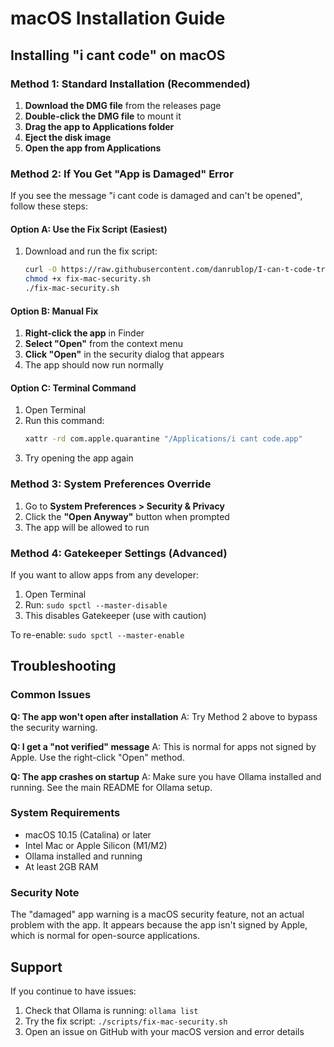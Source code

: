# macOS Installation Guide

## Installing "i cant code" on macOS

### Method 1: Standard Installation (Recommended)

1. **Download the DMG file** from the releases page
2. **Double-click the DMG file** to mount it
3. **Drag the app to Applications folder**
4. **Eject the disk image**
5. **Open the app from Applications**

### Method 2: If You Get "App is Damaged" Error

If you see the message "i cant code is damaged and can't be opened", follow these steps:

#### Option A: Use the Fix Script (Easiest)
1. Download and run the fix script:
   ```bash
   curl -O https://raw.githubusercontent.com/danrublop/I-can-t-code-translator/main/scripts/fix-mac-security.sh
   chmod +x fix-mac-security.sh
   ./fix-mac-security.sh
   ```

#### Option B: Manual Fix
1. **Right-click the app** in Finder
2. **Select "Open"** from the context menu
3. **Click "Open"** in the security dialog that appears
4. The app should now run normally

#### Option C: Terminal Command
1. Open Terminal
2. Run this command:
   ```bash
   xattr -rd com.apple.quarantine "/Applications/i cant code.app"
   ```
3. Try opening the app again

### Method 3: System Preferences Override

1. Go to **System Preferences > Security & Privacy**
2. Click the **"Open Anyway"** button when prompted
3. The app will be allowed to run

### Method 4: Gatekeeper Settings (Advanced)

If you want to allow apps from any developer:

1. Open Terminal
2. Run: `sudo spctl --master-disable`
3. This disables Gatekeeper (use with caution)

To re-enable: `sudo spctl --master-enable`

## Troubleshooting

### Common Issues

**Q: The app won't open after installation**
A: Try Method 2 above to bypass the security warning.

**Q: I get a "not verified" message**
A: This is normal for apps not signed by Apple. Use the right-click "Open" method.

**Q: The app crashes on startup**
A: Make sure you have Ollama installed and running. See the main README for Ollama setup.

### System Requirements

- macOS 10.15 (Catalina) or later
- Intel Mac or Apple Silicon (M1/M2)
- Ollama installed and running
- At least 2GB RAM

### Security Note

The "damaged" app warning is a macOS security feature, not an actual problem with the app. It appears because the app isn't signed by Apple, which is normal for open-source applications.

## Support

If you continue to have issues:
1. Check that Ollama is running: `ollama list`
2. Try the fix script: `./scripts/fix-mac-security.sh`
3. Open an issue on GitHub with your macOS version and error details

